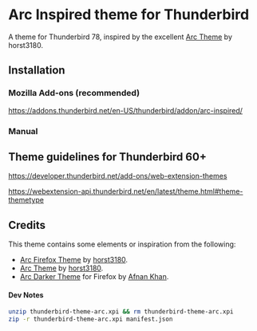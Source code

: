 # Arc Inspired theme for Thunderbird
A theme for Thunderbird 78, inspired by the excellent [Arc Theme](https://github.com/horst3180/Arc-theme) by horst3180.

## Installation

### Mozilla Add-ons (recommended)

https://addons.thunderbird.net/en-US/thunderbird/addon/arc-inspired/

### Manual

## Theme guidelines for Thunderbird 60+
https://developer.thunderbird.net/add-ons/web-extension-themes

https://webextension-api.thunderbird.net/en/latest/theme.html#theme-themetype

## Credits

This theme contains some elements or inspiration from the following:

 * [Arc Firefox Theme](https://github.com/horst3180/arc-firefox-theme) by [horst3180](https://github.com/horst3180).
 * [Arc Theme](https://github.com/horst3180/arc-theme) by [horst3180](https://github.com/horst3180).
 * [Arc Darker Theme](https://addons.mozilla.org/en-US/firefox/addon/arc-darker-theme-we/) for Firefox by [Afnan Khan](https://addons.mozilla.org/en-US/firefox/user/5641275/).

#### Dev Notes

```sh
unzip thunderbird-theme-arc.xpi && rm thunderbird-theme-arc.xpi
zip -r thunderbird-theme-arc.xpi manifest.json
```
